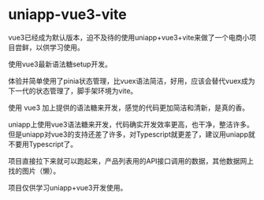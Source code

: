 # uniapp-vue3-vite
vue3已经成为默认版本，迫不及待的使用uniapp+vue3+vite来做了一个电商小项目尝鲜，以供学习使用。

使用vue3最新语法糖setup开发。

体验并简单使用了pinia状态管理，比vuex语法简洁，好用，应该会替代vuex成为下一代的状态管理了，脚手架环境为vite。

使用 vue3 加上提供的语法糖来开发，感觉的代码更加简洁和清新，是真的香。

uniapp上使用vue3语法糖来开发，代码确实开发效率更高，也干净，整洁许多。但是uniapp对vue3的支持还差了许多，对Typescript就更差了，建议用uniapp就不要用Typescript了。

项目直接拉下来就可以跑起来，产品列表用的API接口调用的数据，其他数据网上找的图片（懒）。

项目仅供学习uniapp+vue3开发使用。

